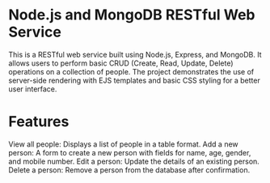 # Node.js and MongoDB RESTful Web Service
This is a RESTful web service built using Node.js, Express, and MongoDB. It allows users to perform basic CRUD (Create, Read, Update, Delete) operations on a collection of people. The project demonstrates the use of server-side rendering with EJS templates and basic CSS styling for a better user interface.
# Features
View all people: Displays a list of people in a table format.
Add a new person: A form to create a new person with fields for name, age, gender, and mobile number.
Edit a person: Update the details of an existing person.
Delete a person: Remove a person from the database after confirmation.


